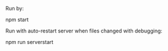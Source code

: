Run by:

npm start

Run with auto-restart server when files changed with debugging:

npm run serverstart
